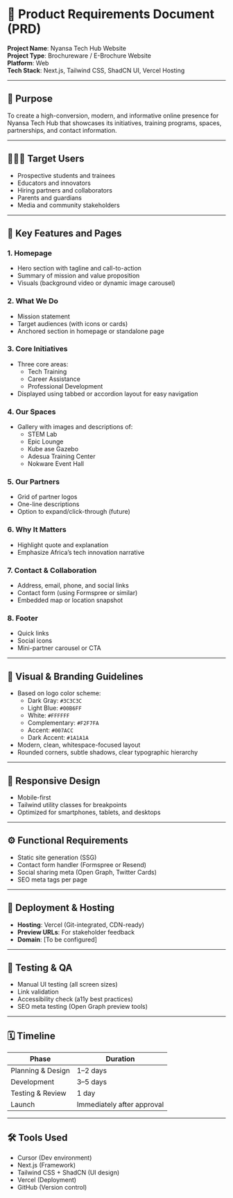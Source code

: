 # 📝 Product Requirements Document (PRD)
**Project Name**: Nyansa Tech Hub Website  
**Project Type**: Brochureware / E-Brochure Website  
**Platform**: Web  
**Tech Stack**: Next.js, Tailwind CSS, ShadCN UI, Vercel Hosting  

---

## 🎯 Purpose
To create a high-conversion, modern, and informative online presence for Nyansa Tech Hub that showcases its initiatives, training programs, spaces, partnerships, and contact information.

---

## 🧑‍🤝‍🧑 Target Users
- Prospective students and trainees
- Educators and innovators
- Hiring partners and collaborators
- Parents and guardians
- Media and community stakeholders

---

## 🧱 Key Features and Pages

### 1. **Homepage**
- Hero section with tagline and call-to-action
- Summary of mission and value proposition
- Visuals (background video or dynamic image carousel)

### 2. **What We Do**
- Mission statement
- Target audiences (with icons or cards)
- Anchored section in homepage or standalone page

### 3. **Core Initiatives**
- Three core areas:
  - Tech Training
  - Career Assistance
  - Professional Development
- Displayed using tabbed or accordion layout for easy navigation

### 4. **Our Spaces**
- Gallery with images and descriptions of:
  - STEM Lab
  - Epic Lounge
  - Kube ase Gazebo
  - Adesua Training Center
  - Nokware Event Hall

### 5. **Our Partners**
- Grid of partner logos
- One-line descriptions
- Option to expand/click-through (future)

### 6. **Why It Matters**
- Highlight quote and explanation
- Emphasize Africa’s tech innovation narrative

### 7. **Contact & Collaboration**
- Address, email, phone, and social links
- Contact form (using Formspree or similar)
- Embedded map or location snapshot

### 8. **Footer**
- Quick links
- Social icons
- Mini-partner carousel or CTA

---

## 🎨 Visual & Branding Guidelines
- Based on logo color scheme:
  - Dark Gray: `#3C3C3C`
  - Light Blue: `#00B6FF`
  - White: `#FFFFFF`
  - Complementary: `#F2F7FA`
  - Accent: `#007ACC`
  - Dark Accent: `#1A1A1A`
- Modern, clean, whitespace-focused layout
- Rounded corners, subtle shadows, clear typographic hierarchy

---

## 📱 Responsive Design
- Mobile-first
- Tailwind utility classes for breakpoints
- Optimized for smartphones, tablets, and desktops

---

## ⚙️ Functional Requirements
- Static site generation (SSG)
- Contact form handler (Formspree or Resend)
- Social sharing meta (Open Graph, Twitter Cards)
- SEO meta tags per page

---

## 🚀 Deployment & Hosting
- **Hosting**: Vercel (Git-integrated, CDN-ready)
- **Preview URLs**: For stakeholder feedback
- **Domain**: [To be configured]

---

## 🧪 Testing & QA
- Manual UI testing (all screen sizes)
- Link validation
- Accessibility check (a11y best practices)
- SEO meta testing (Open Graph preview tools)

---

## 🗓️ Timeline
| Phase                | Duration     |
|---------------------|--------------|
| Planning & Design   | 1–2 days     |
| Development         | 3–5 days     |
| Testing & Review    | 1 day        |
| Launch              | Immediately after approval |

---

## 🛠️ Tools Used
- Cursor (Dev environment)
- Next.js (Framework)
- Tailwind CSS + ShadCN (UI design)
- Vercel (Deployment)
- GitHub (Version control)
